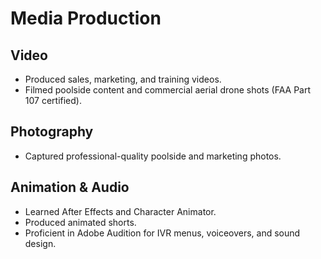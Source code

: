 # Media Production

## Video
- Produced sales, marketing, and training videos.
- Filmed poolside content and commercial aerial drone shots (FAA Part 107 certified).

## Photography
- Captured professional-quality poolside and marketing photos.

## Animation & Audio
- Learned After Effects and Character Animator.
- Produced animated shorts.
- Proficient in Adobe Audition for IVR menus, voiceovers, and sound design.
